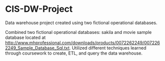 # CIS-DW-Project
Data warehouse project created using two fictional operational databases.

Combined two fictional operational databases: sakila and movie sample database located at http://www.mhprofessional.com/downloads/products/0072262249/0072262249_Sample_Database_Sql.txt. 
Utilized different techniques learned through coursework to create, ETL, and query the data warehouse.
